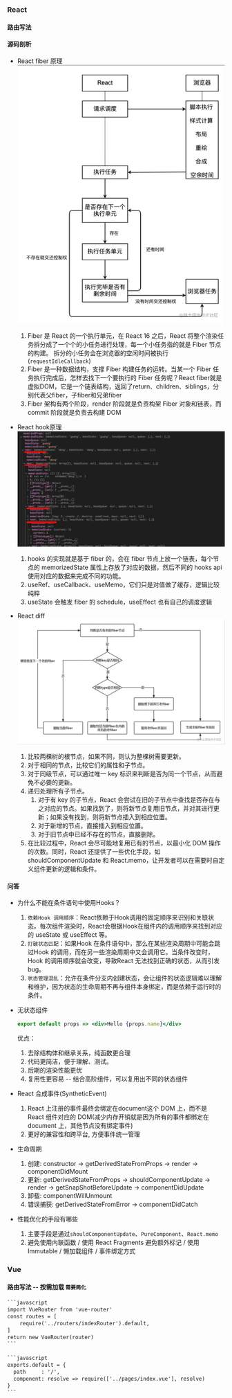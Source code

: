 ### React
#### 路由写法

#### 源码剖析
* React fiber 原理
![avatar](image/react-fiber1.png)
  1. Fiber 是 React 的一个执行单元，在 React 16 之后，React 将整个渲染任务拆分成了一个个的小任务进行处理，每一个小任务指的就是 Fiber 节点的构建。 拆分的小任务会在浏览器的空闲时间被执行(`requestIdleCallback`)
  2. Fiber 是一种数据结构，支撑 Fiber 构建任务的运转。当某一个 Fiber 任务执行完成后，怎样去找下一个要执行的 Fiber 任务呢？React fiber就是虚拟DOM，它是一个链表结构，返回了return、children、siblings，分别代表父fiber，子fiber和兄弟fiber
  3. Fiber 架构有两个阶段，render 阶段就是负责构架 Fiber 对象和链表，而 commit 阶段就是负责去构建 DOM

* React hook原理
![avatar](image/react-hook.png)
  1. hooks 的实现就是基于 fiber 的，会在 fiber 节点上放一个链表，每个节点的 memorizedState 属性上存放了对应的数据，然后不同的 hooks api 使用对应的数据来完成不同的功能。
  2. useRef、useCallback、useMemo，它们只是对值做了缓存，逻辑比较纯粹
  3. useState 会触发 fiber 的 schedule，useEffect 也有自己的调度逻辑

* React diff
![avatar](image/react-diff.png)
  1. 比较两棵树的根节点，如果不同，则认为整棵树需要更新。
  2. 对于相同的节点，比较它们的属性和子节点。
  3. 对于同级节点，可以通过唯一 key 标识来判断是否为同一个节点，从而避免不必要的更新。
  4. 递归处理所有子节点。
      1. 对于有 key 的子节点，React 会尝试在旧的子节点中查找是否存在与之对应的节点。如果找到了，则将新节点复用旧节点，并对其进行更新；如果没有找到，则将新节点插入到相应位置。
      2. 对于新增的节点，直接插入到相应位置。
      3. 对于旧节点中已经不存在的节点，直接删除。
  5. 在比较过程中，React 会尽可能地复用已有的节点，以最小化 DOM 操作的次数。同时，React 还提供了一些优化手段，如 shouldComponentUpdate 和 React.memo，让开发者可以在需要时自定义组件更新的逻辑和条件。

#### 问答

* 为什么不能在条件语句中使用Hooks？
    1. `依赖Hook 调用顺序`：React依赖于Hook调用的固定顺序来识别和关联状态。每次组件渲染时，React会根据Hook在组件内的调用顺序来找到对应的 useState 或 useEffect 等。
    2. `打破状态匹配`：如果Hook 在条件语句中，那么在某些渲染周期中可能会跳过Hook 的调用，而在另一些渲染周期中又会调用它。当条件改变时，Hook 的调用顺序就会改变，导致React 无法找到正确的状态，从而引发bug。
    3. `状态管理混乱`：允许在条件分支内创建状态，会让组件的状态逻辑难以理解和维护，因为状态的生命周期不再与组件本身绑定，而是依赖于运行时的条件。
* 无状态组件
  ```jsx harmony
  export default props => <div>Hello {props.name}</div>
  ```
  优点：
  1. 去除结构体和继承关系，纯函数更合理
  2. 代码更简洁，便于理解、测试。
  3. 后期的渲染性能更优
  4. 复用性更容易 -- 结合高阶组件，可以复用出不同的状态组件
  
* React 合成事件(SyntheticEvent)
    1. React 上注册的事件最终会绑定在document这个 DOM 上，而不是 React 组件对应的 DOM(减少内存开销就是因为所有的事件都绑定在 document 上，其他节点没有绑定事件)
    2. 更好的兼容性和跨平台, 方便事件统一管理

* 生命周期
  1. 创建: constructor -> getDerivedStateFromProps -> render -> componentDidMount
  2. 更新: getDerivedStateFromProps -> shouldComponentUpdate -> render -> getSnapShotBeforeUpdate -> componentDidUpdate 
  3. 卸载: componentWillUnmount 
  4. 错误捕获: getDerivedStateFromError -> componentDidCatch

* 性能优化的手段有哪些
  1. 主要手段是通过`shouldComponentUpdate`、`PureComponent`、`React.memo`
  2. 避免使用内联函数 / 使用 React Fragments 避免额外标记 / 使用 Immutable / 懒加载组件 / 事件绑定方式


### Vue
#### 路由写法 -- 按需加载 `需要简化`
    ```javascript
    import VueRouter from 'vue-router'
    const routes = [
        require('../routers/indexRouter').default,
    ]
    return new VueRouter(router)
    ```

    ```javascript
    exports.default = {
      path     : '/',
      component: resolve => require(['../pages/index.vue'], resolve)
    }
    ```

